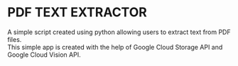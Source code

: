 # PDF TEXT EXTRACTOR

A simple script created using python allowing users to extract text from PDF files.  
This simple app is created with the help of Google Cloud Storage API and Google Cloud Vision API.
